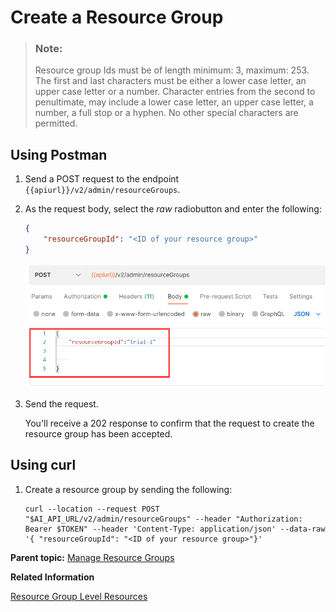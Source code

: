 <!-- loio01753f4dcb454401b539ecc4def641be -->

# Create a Resource Group

> ### Note:  
> Resource group Ids must be of length minimum: 3, maximum: 253. The first and last characters must be either a lower case letter, an upper case letter or a number. Character entries from the second to penultimate, may include a lower case letter, an upper case letter, a number, a full stop or a hyphen. No other special characters are permitted.



<a name="loio01753f4dcb454401b539ecc4def641be__section_wbq_3wg_k5b"/>

## Using Postman

1.  Send a POST request to the endpoint `{{apiurl}}/v2/admin/resourceGroups`.
2.  As the request body, select the *raw* radiobutton and enter the following:

    ```json
    {
        "resourceGroupId": "<ID of your resource group>"
    }
    ```

    ![](images/Create_a_Resource_Group_Postman_5bcf33f.png)

3.  Send the request.

    You'll receive a 202 response to confirm that the request to create the resource group has been accepted.




<a name="loio01753f4dcb454401b539ecc4def641be__section_zbq_3wg_k5b"/>

## Using curl

1.  Create a resource group by sending the following:

    ```
    curl --location --request POST "$AI_API_URL/v2/admin/resourceGroups" --header "Authorization: Bearer $TOKEN" --header 'Content-Type: application/json' --data-raw '{ "resourceGroupId": "<ID of your resource group>"}'
    
    ```


**Parent topic:** [Manage Resource Groups](manage-resource-groups-8aae6cb.md "A resource group is a unique dedicated namespace or workspace environment, where users can create or add configurations, executions, deployments, and artifacts. They are used for running training jobs or model servers.")

**Related Information**  


[Resource Group Level Resources](security-a476d3c.md#loiofbfa1badbbfa4981a417299238b82e39 "")

